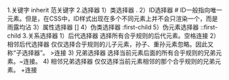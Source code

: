 1.关键字
    inherit 范关键字
2.选择器
    1）类选择器
        .
    2）ID选择器
        # ID一般指向唯一元素。但是，在CSS中，ID样式出现在多个不同元素上并不会只渲染一个，而是雨露均沾
    3）属性选择器
        [] 
    4）伪类选择器
        :first-child
    5）伪元素选择器
        ::first-child
3.关系选择器
    1）后代选择器
        选择所有合乎规则的后代元素。空格连接
    2）相邻后代选择器
        仅仅选择合乎规则的儿子元素，孙子、重孙元素忽略。因此又称“子选择器”。 >连接
    3) 兄弟选择器
        选择当前元素后面的所有合乎规则的兄弟元素。~连接。
    4)  相邻兄弟选择器
        仅仅选择当前元素相邻的那个合乎规则的兄弟元素。 +连接